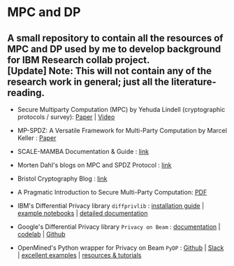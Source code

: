 # MPC and DP
A small repository to contain all the resources of MPC and DP used by me to develop background for IBM Research collab project. \
[Update] Note: This will not contain any of the research work in general; just all the literature-reading.
----------------------------------------------------------------------------------------------------------------------------------

* Secure Multiparty Computation (MPC) by Yehuda Lindell (cryptographic protocols / survey): [Paper](https://eprint.iacr.org/2020/300.pdf) |
                                                                                            [Video](https://youtu.be/Li2QJ8yImoY)

* MP-SPDZ: A Versatile Framework for Multi-Party Computation by Marcel Keller : [Paper](https://eprint.iacr.org/2020/521.pdf)

* SCALE-MAMBA Documentation & Guide : [link](https://homes.esat.kuleuven.be/~nsmart/SCALE/)
                                                                                            
* Morten Dahl's blogs on MPC and SPDZ Protocol : [link](https://mortendahl.github.io/2017/09/10/the-spdz-protocol-part2/)

* Bristol Cryptography Blog : [link](https://bristolcrypto.blogspot.com/2016/10/what-is-spdz-part-1-mpc-circuit.html)

* A Pragmatic Introduction to Secure Multi-Party Computation: [PDF](https://securecomputation.org/docs/pragmaticmpc.pdf)

* IBM's Differential Privacy library `diffprivlib` : [installation guide](https://github.com/IBM/differential-privacy-library) | 
                                                     [example notebooks](https://github.com/IBM/differential-privacy-library/tree/main/notebooks) | 
                                                     [detailed documentation](https://diffprivlib.readthedocs.io/en/latest/)
                                                     
* Google's Differential Privacy library `Privacy on Beam` : [documentation](https://opensource.googleblog.com/2020/06/expanding-our-differential-privacy.html) | 
                                                     [codelab](https://codelabs.developers.google.com/codelabs/privacy-on-beam/#0) |
                                                     [Github](https://github.com/google/differential-privacy)

* OpenMined's Python wrapper for Privacy on Beam `PyDP` : [Github](https://github.com/OpenMined/PyDP) | 
                                                          [Slack](https://openmined.slack.com/join/shared_invite/zt-p8y1423n-SYC4uwI2yUHj4gSlHbslAw#/) |
                                                          [excellent examples](https://github.com/OpenMined/PyDP/tree/dev/examples) | 
                                                          [resources & tutorials](https://github.com/OpenMined/PyDP/blob/dev/resources.md)
